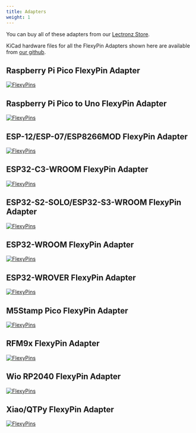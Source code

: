 ```yaml
---
title: Adapters
weight: 1
---
```


You can buy all of these adapters from our [Lectronz Store](https://lectronz.com/stores/solderparty).

KiCad hardware files for all the FlexyPin Adapters shown here are available from [our github](https://github.com/solderparty/flexypin_adapters_hw).

## Raspberry Pi Pico FlexyPin Adapter
<div class="container">

[![FlexyPins](/docs/flexypin/rpi_pico_adapter.jpg)](/docs/flexypin/rpi_pico_adapter.jpg)

</div>

## Raspberry Pi Pico to Uno FlexyPin Adapter
<div class="container">

[![FlexyPins](/docs/flexypin/rpi_pico_uno_adapter.jpg)](/docs/flexypin/rpi_pico_uno_adapter.jpg)

</div>

## ESP-12/ESP-07/ESP8266MOD FlexyPin Adapter
<div class="container">

[![FlexyPins](/docs/flexypin/esp12_adapter.jpg)](/docs/flexypin/esp12_adapter.jpg)

</div>

## ESP32-C3-WROOM FlexyPin Adapter

<div class="container">

[![FlexyPins](/docs/flexypin/c3_adapter.jpg)](/docs/flexypin/c3_adapter.jpg)

</div>

## ESP32-S2-SOLO/ESP32-S3-WROOM FlexyPin Adapter

<div class="container">

[![FlexyPins](/docs/flexypin/s2_s3_adapter.jpg)](/docs/flexypin/s2_s3_adapter.jpg)

</div>

## ESP32-WROOM FlexyPin Adapter

<div class="container">

[![FlexyPins](/docs/flexypin/esp32_adapter.jpg)](/docs/flexypin/esp32_adapter.jpg)

</div>

## ESP32-WROVER FlexyPin Adapter

<div class="container">

[![FlexyPins](/docs/flexypin/wrover_adapter.jpg)](/docs/flexypin/wrover_adapter.jpg)

</div>

## M5Stamp Pico FlexyPin Adapter
<div class="container">

[![FlexyPins](/docs/flexypin/m5stamp_adapter.jpg)](/docs/flexypin/m5stamp_adapter.jpg)

</div>

## RFM9x FlexyPin Adapter
<div class="container">

[![FlexyPins](/docs/flexypin/rfm9x_adapter.jpg)](/docs/flexypin/rfm9x_adapter.jpg)

</div>

## Wio RP2040 FlexyPin Adapter
<div class="container">

[![FlexyPins](/docs/flexypin/wio_rp2040_adapter.jpg)](/docs/flexypin/wio_rp2040_adapter.jpg)

</div>

## Xiao/QTPy FlexyPin Adapter
<div class="container">

[![FlexyPins](/docs/flexypin/xiao_qtpy_adapter.jpg)](/docs/flexypin/xiao_qtpy_adapter.jpg)

</div>
